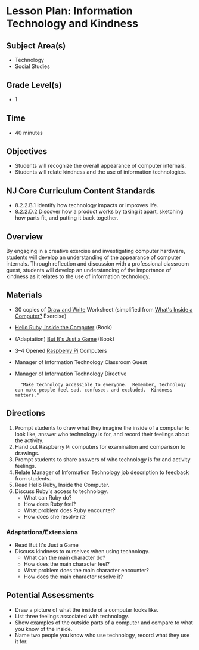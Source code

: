 # Lesson Plan: Information Technology and Kindness

## Subject Area(s)
* Technology
* Social Studies
	
## Grade Level(s)
* 1
	
## Time
* 40 minutes

## Objectives

* Students will recognize the overall appearance of computer internals.
* Students will relate kindness and the use of information technologies.
	
## NJ Core Curriculum Content Standards

* 8.2.2.B.1 Identify how technology impacts or improves life.
* 8.2.2.D.2 Discover how a product works by taking it apart, sketching how parts fit, and putting it back together.

## Overview

By engaging in a creative exercise and investigating computer hardware, students will develop an understanding of the appearance of computer internals.  Through reflection and discussion with a professional classroom guest, students will develop an understanding of the importance of kindness as it relates to the use of information technology.
	
## Materials

* 30 copies of [Draw and Write](https://drive.google.com/file/d/0B0G-yO96KwKUYlRPbl9XNHAwdkE/view) Worksheet (simplified from [What's Inside a Computer?](https://hello-ruby-production.s3.amazonaws.com/uploads/exercise_material/attachment/12/Draw_a_computer.pdf) Exercise)
* [Hello Ruby, Inside the Computer](http://www.helloruby.com) (Book)
* (Adaptation) [But It's Just a Game](http://www.juliacookonline.com/book/but-its-just-a-game/) (Book)
* 3–4 Opened [Raspberry Pi](https://www.raspberrypi.org) Computers
* Manager of Information Technology Classroom Guest
* Manager of Information Technology Directive
		
		"Make technology accessible to everyone.  Remember, technology can make people feel sad, confused, and excluded.  Kindness matters."
	
## Directions

1. Prompt students to draw what they imagine the inside of a computer to look like, answer who technology is for, and record their feelings about the activity.
2. Hand out Raspberry Pi computers for examination and comparison to drawings.
3. Prompt students to share answers of who technology is for and activity feelings.
4. Relate Manager of Information Technology job description to feedback from students.
5. Read Hello Ruby, Inside the Computer.
6. Discuss Ruby's access to technology.
	- What can Ruby do?
	- How does Ruby feel?
	- What problem does Ruby encounter?
	- How does she resolve it?

### Adaptations/Extensions

* Read But It's Just a Game
* Discuss kindness to ourselves when using technology.
	- What can the main character do?
	- How does the main character feel?
	- What problem does the main character encounter?
	- How does the main character resolve it?

## Potential Assessments

* Draw a picture of what the inside of a computer looks like.
* List three feelings associated with technology.
* Show examples of the outside parts of a computer and compare to what you know of the inside.
* Name two people you know who use technology, record what they use it for.


